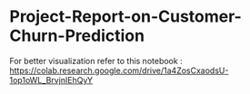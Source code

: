 # Project-Report-on-Customer-Churn-Prediction

For better visualization refer to this notebook : https://colab.research.google.com/drive/1a4ZosCxaodsU-1op1oWL_BrvjnIEhQyY
